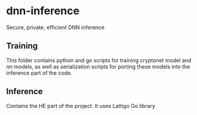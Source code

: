 # dnn-inference
Secure, private, efficient DNN inference

## Training
This folder contains python and go scripts for training cryptonet model and nn models, as well as serialization scripts for porting these models into the inference part of the code.

## Inference
Contains the HE part of the project. It uses Lattigo Go library